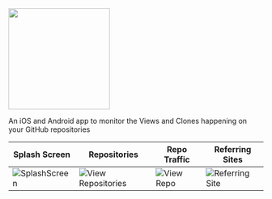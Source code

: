  <img src="https://github.com/brminnick/GitTrends/blob/master/GitTrends.iOS/Assets.xcassets/GitTrends.imageset/GitTrends.png?raw=true" height="200" />

An iOS and Android app to monitor the Views and Clones happening on your GitHub repositories

| Splash Screen | Repositories | Repo Traffic | Referring Sites |
| -- | -- | -- | -- |
![SplashScreen](https://user-images.githubusercontent.com/13558917/74352655-abf5ad00-4d6d-11ea-9e8d-2643bd321b94.gif)| ![View Repositories](https://user-images.githubusercontent.com/13558917/74350902-43a5cc00-4d6b-11ea-8c9f-c1bafbfcb415.gif) | ![View Repo](https://user-images.githubusercontent.com/13558917/74351618-363d1180-4d6c-11ea-8244-dc2e1c6cdfe4.gif) | ![Referring Site](https://user-images.githubusercontent.com/13558917/74351991-b9f6fe00-4d6c-11ea-9eb5-57260493256b.gif) | 
